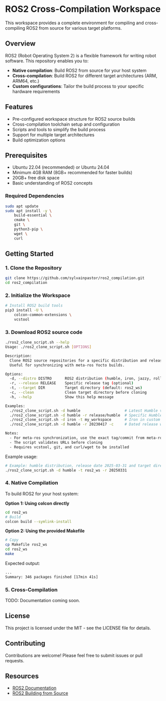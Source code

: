 # ROS2 Cross-Compilation Workspace

This workspace provides a complete environment for compiling and cross-compiling ROS2 from source for various target platforms.

## Overview

ROS2 (Robot Operating System 2) is a flexible framework for writing robot software. This repository enables you to:

- **Native compilation**: Build ROS2 from source for your host system
- **Cross-compilation**: Build ROS2 for different target architectures (ARM, ARM64, etc.)
- **Custom configurations**: Tailor the build process to your specific hardware requirements

## Features

- Pre-configured workspace structure for ROS2 source builds
- Cross-compilation toolchain setup and configuration
- Scripts and tools to simplify the build process
- Support for multiple target architectures
- Build optimization options

## Prerequisites

- Ubuntu 22.04 (recommended) or Ubuntu 24.04
- Minimum 4GB RAM (8GB+ recommended for faster builds)
- 20GB+ free disk space
- Basic understanding of ROS2 concepts

### Required Dependencies

```bash
sudo apt update
sudo apt install -y \
    build-essential \
    cmake \
    git \
    python3-pip \
    wget \
    curl
```

## Getting Started

### 1. Clone the Repository

```bash
git clone https://github.com/sylvainpastor/ros2_compilation.git
cd ros2_compilation
```

### 2. Initialize the Workspace

```bash
# Install ROS2 build tools
pip3 install -U \
    colcon-common-extensions \
    vcstool
```

### 3. Download ROS2 source code

```bash
./ros2_clone_script.sh --help
Usage: ./ros2_clone_script.sh [OPTIONS]

Description:
  Clone ROS2 source repositories for a specific distribution and release.
  Useful for synchronizing with meta-ros Yocto builds.

Options:
  -d, --distro DISTRO      ROS2 distribution (humble, iron, jazzy, rolling)
  -r, --release RELEASE    Specific release tag (optional)
  -t, --target DIR         Target directory (default: ros2_ws)
  -c, --clean              Clean target directory before cloning
  -h, --help               Show this help message

Examples:
  ./ros2_clone_script.sh -d humble                    # Latest Humble version
  ./ros2_clone_script.sh -d humble -r release/humble  # Specific Humble release
  ./ros2_clone_script.sh -d iron -t my_workspace      # Iron in custom workspace
  ./ros2_clone_script.sh -d humble -r 20230417 -c     # Dated release with cleanup

Notes:
  - For meta-ros synchronization, use the exact tag/commit from meta-ros
  - The script validates URLs before cloning
  - Requires vcstool, git, and curl/wget to be installed
```

Example usage:

```bash
# Example: humble distribution, release date 2025-03-31 and target directory ros2_ws
./ros2_clone_script.sh -d humble -t ros2_ws -r 20250331
```

### 4. Native Compilation

To build ROS2 for your host system:

**Option 1: Using colcon directly**

```bash
cd ros2_ws
# Build
colcon build --symlink-install
```

**Option 2: Using the provided Makefile**

```bash
# Copy
cp Makefile ros2_ws
cd ros2_ws
make
```
Expected output:

```bash
...
Summary: 346 packages finished [17min 41s]
```

### 5. Cross-Compilation

TODO: Documentation coming soon.

## License

This project is licensed under the MIT - see the LICENSE file for details.

## Contributing

Contributions are welcome! Please feel free to submit issues or pull requests.

## Resources

- [ROS2 Documentation](https://docs.ros.org/)
- [ROS2 Building from Source](https://docs.ros.org/en/rolling/Installation/Alternatives/Ubuntu-Development-Setup.html)

